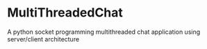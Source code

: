 # MultiThreadedChat
A python socket programming multithreaded chat application using server/client architecture
